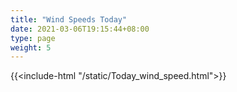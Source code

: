 ```yaml
---
title: "Wind Speeds Today"
date: 2021-03-06T19:15:44+08:00
type: page
weight: 5
---
```


{{<include-html "/static/Today_wind_speed.html">}}
